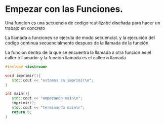 Empezar con las Funciones.
===
Una funcion es una secuencia de codigo reutilizabe diseñada para hacer un trabajo en concreto

La llamada a funciones se ejecuta de modo secuencial. y la ejecución del codigo continua secuencialmente despues de la llamada de la función.

La función dentro de la que se encuentra la llamada a otra funcion es el caller o llamador y la funcion llamada es el callee o llamada

```c++
#include <iostream>

void imprimir(){
   std::cout << "estamos en imprimir\n";
}

int main(){
   std::cout << "empezando main\n";
   imprimir();
   std::cout << "terminando main\n";
   return 0;
}
```